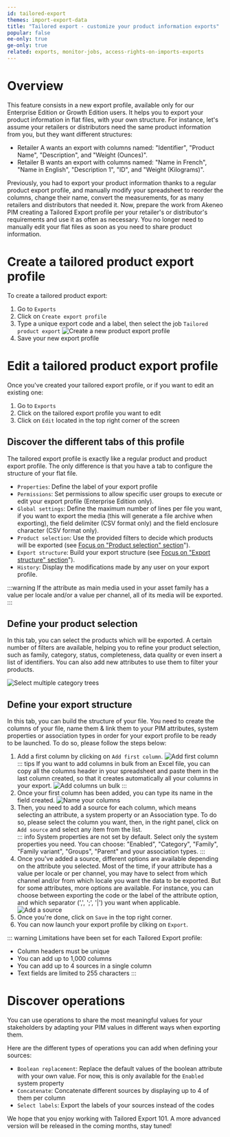 ```yaml
---
id: tailored-export
themes: import-export-data
title: "Tailored export - customize your product information exports"
popular: false
ee-only: true
ge-only: true
related: exports, monitor-jobs, access-rights-on-imports-exports
---
```


# Overview

This feature consists in a new export profile, available only for our Enterprise Edition or Growth Edition users.
It helps you to export your product information in flat files, with your own structure.
For instance, let's assume your retailers or distributors need the same product information from you, but they want different structures:  
* Retailer A wants an export with columns named: "Identifier", "Product Name", "Description", and "Weight (Ounces)".
* Retailer B wants an export with columns named: "Name in French", "Name in English", "Description 1", "ID", and "Weight (Kilograms)".  

Previously, you had to export your product information thanks to a regular product export profile, and manually modify your spreadsheet to reorder the columns, change their name, convert the measurements, for as many retailers and distributors that needed it.
Now, prepare the work from Akeneo PIM creating a Tailored Export profile per your retailer's or distributor's requirements and use it as often as necessary. You no longer need to manually edit your flat files as soon as you need to share product information.

# Create a tailored product export profile

To create a tailored product export:
1. Go to `Exports`
1. Click on `Create export profile`
1. Type a unique export code and a label, then select the job `Tailored product export` <!-- or `Tailored product model export`. You can select either CSV or XLSX for each job. -->
![Create a new product export profile](../img/TailoredExport_Create-export-profile.png)
1. Save your new export profile

# Edit a tailored product export profile

Once you've created your tailored export profile, or if you want to edit an existing one:
1. Go to `Exports`
1. Click on the tailored export profile you want to edit
1. Click on `Edit` located in the top right corner of the screen  

## Discover the different tabs of this profile

The tailored export profile is exactly like a regular product and product export profile. The only difference is that you have a tab to configure the structure of your flat file.

* `Properties`: Define the label of your export profile
* `Permissions`: Set permissions to allow specific user groups to execute or edit your export profile (Enterprise Edition only).
* `Global settings`: Define the maximum number of lines per file you want, if you want to export the media (this will generate a file archive when exporting), the field delimiter (CSV format only) and the field enclosure character (CSV format only).
* `Product selection`: Use the provided filters to decide which products will be exported (see [Focus on "Product selection" section](tailored-export.html#focus-on-product-selection-section)").
* `Export structure`: Build your export structure (see [Focus on "Export structure" section](tailored-export.html#focus-on-export-structure)").
* `History`: Display the modifications made by any user on your export profile.

:::warning
If the attribute as main media used in your asset family has a value per locale and/or a value per channel, all of its media will be exported.
:::

## Define your product selection

In this tab, you can select the products which will be exported.
A certain number of filters are available, helping you to refine your product selection, such as family, category, status, completeness, data quality or even insert a list of identifiers. You can also add new attributes to use them to filter your products.

![Select multiple category trees](../img/TailoredExport_Select-categories.png)

## Define your export structure

In this tab, you can build the structure of your file.
You need to create the columns of your file, name them & link them to your PIM attributes, system properties or association types in order for your export profile to be ready to be launched.
To do so, please follow the steps below:
1.  Add a first column by clicking on `Add first column`.
![Add first column](../img/TailoredExport_Add-first-column.png)  
    ::: tips
    If you want to add columns in bulk from an Excel file, you can copy all the columns header in your spreadsheet and paste them in the last column created, so that it creates automatically all your columns in your export.
    ![Add columns un bulk](../img/TailoredExport_Add-columns-in-bulk.gif)
    :::
1.  Once your first column has been added, you can type its name in the field created.
![Name your columns](../img/TailoredExport_Column-headers.png)
1.  Then, you need to add a source for each column, which means selecting an attribute, a system property or an Association type. To do so, please select the column you want, then, in the right panel, click on `Add source` and select any item from the list.  
    ::: info
    System properties are not set by default. Select only the system properties you need. You can choose: "Enabled", "Category", "Family", "Family variant", "Groups", "Parent" and your association types.
    :::
1. Once you've added a source, different options are available depending on the attribute you selected. Most of the time, if your attribute has a value per locale or per channel, you may have to select from which channel and/or from which locale you want the data to be exported. But for some attributes, more options are available. For instance, you can choose between exporting the code or the label of the attribute option, and which separator (',', ';', '|') you want when applicable.
![Add a source](../img/TailoredExport_Add-source.gif)
1.  Once you're done, click on `Save` in the top right corner.
1.  You can now launch your export profile by cliking on `Export`.

::: warning
Limitations have been set for each Tailored Export profile:
* Column headers must be unique
* You can add up to 1,000 columns
* You can add up to 4 sources in a single column
* Text fields are limited to 255 characters
:::

# Discover operations

You can use operations to share the most meaningful values for your stakeholders by adapting your PIM values in different ways when exporting them.

Here are the different types of operations you can add when defining your sources:
* `Boolean replacement`: Replace the default values of the boolean attribute with your own value. For now, this is only available for the `Enabled` system property
* `Concatenate`: Concatenate different sources by displaying up to 4 of them per column
* `Select labels`: Export the labels of your sources instead of the codes

We hope that you enjoy working with Tailored Export 101. A more advanced version will be released in the coming months, stay tuned!
